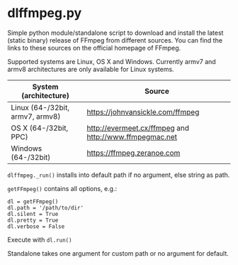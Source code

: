 # dlffmpeg.py #

Simple python module/standalone script to download and install the latest (static binary) release of FFmpeg from different sources. You can find the links to these sources on the official homepage of FFmpeg.

Supported systems are Linux, OS X and Windows.
Currently armv7 and armv8 architectures are only available for Linux systems.


System (architecture)             | Source
----------------------------------|-------------------------------------------------------
Linux   (64-/32bit, armv7, armv8) | https://johnvansickle.com/ffmpeg
OS X    (64-/32bit, PPC)          | http://evermeet.cx/ffmpeg and http://www.ffmpegmac.net
Windows (64-/32bit)               | https://ffmpeg.zeranoe.com



`dlffmpeg._run()` installs into default path if no argument, else string as path.


`getFFmpeg()` contains all options, e.g.:

    dl = getFFmpeg()
    dl.path = '/path/to/dir'
    dl.silent = True
    dl.pretty = True
    dl.verbose = False

Execute with `dl.run()`

Standalone takes one argument for custom path or no argument for default.